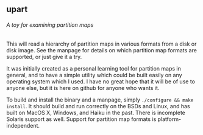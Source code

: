 ## upart

###### A toy for examining partition maps

This will read a hierarchy of partition maps in various formats from a disk or disk image. See the manpage for details on which partition map formats are supported, or just give it a try.

It was initially created as a personal learning tool for partition maps in general, and to have a simple utility which could be built easily on any operating system which I used. I have no great hope that it will be of use to anyone else, but it is here on github for anyone who wants it.

To build and install the binary and a manpage, simply `./configure && make install`. It should build and run correctly on the BSDs and Linux, and has built on MacOS X, Windows, and Haiku in the past. There is incomplete Solaris support as well. Support for partition map formats is platform-independent.
